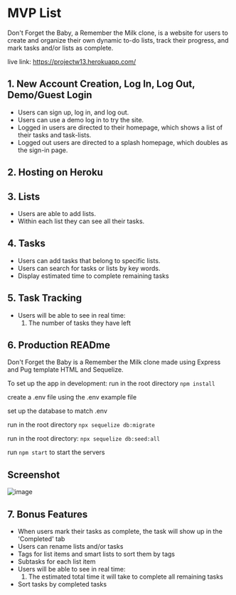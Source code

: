 # MVP List

Don't Forget the Baby, a Remember the Milk clone, is a website for users to create and organize their own dynamic to-do lists, track their progress, and mark tasks and/or lists as complete.

live link: https://projectw13.herokuapp.com/

## 1. New Account Creation, Log In, Log Out, Demo/Guest Login

* Users can sign up, log in, and log out.
* Users can use a demo log in to try the site.
* Logged in users are directed to their homepage, which shows a list of their tasks and task-lists.
* Logged out users are directed to a splash homepage, which doubles as the sign-in page.

## 2. Hosting on Heroku

## 3. Lists 

* Users are able to add lists.
* Within each list they can see all their tasks.

## 4. Tasks 

* Users can add tasks that belong to specific lists.
* Users can search for tasks or lists by key words.
* Display estimated time to complete remaining tasks

## 5. Task Tracking

* Users will be able to see in real time:
    1. The number of tasks they have left

## 6. Production READme

Don't Forget the Baby is a Remember the Milk clone made using Express and Pug template HTML and Sequelize. 

To set up the app in development:
run in the root directory
`npm install`

create a .env file using the .env example file

set up the database to match .env 

run in the root directory
`npx sequelize db:migrate`

run in the root directory:
`npx sequelize db:seed:all`

run `npm start` to start the servers

## Screenshot
![image](https://user-images.githubusercontent.com/86488501/162501401-7aed52c9-94f7-4dba-a1ad-2ab35ba2e46b.png)


## 7. Bonus Features

* When users mark their tasks as complete, the task will show up in the 'Completed' tab
* Users can rename lists and/or tasks
* Tags for list items and smart lists to sort them by tags
* Subtasks for each list item
* Users will be able to see in real time:
    1. The estimated total time it will take to complete all remaining tasks
* Sort tasks by completed tasks
